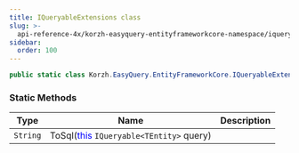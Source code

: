 ```yaml
---
title: IQueryableExtensions class
slug: >-
  api-reference-4x/korzh-easyquery-entityframeworkcore-namespace/iqueryableextensions-class
sidebar:
  order: 100
---
```


```csharp
public static class Korzh.EasyQuery.EntityFrameworkCore.IQueryableExtensions

```

### Static Methods

| Type | Name | Description | 
| --- | --- | --- | 
| `String` | ToSql(<span style='color: blue'>this</span> `IQueryable<TEntity>` query) |  |
